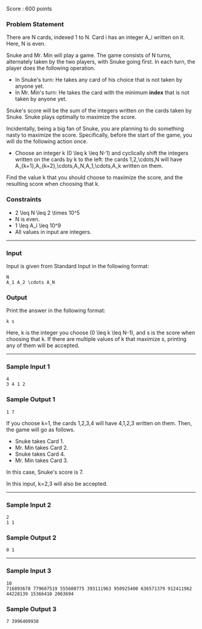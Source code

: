 Score : 600 points

### Problem Statement

There are N cards, indexed 1 to N.
Card i has an integer A\_i written on it.
Here, N is even.

Snuke and Mr. Min will play a game.
The game consists of N turns, alternately taken by the two players, with Snuke going first.
In each turn, the player does the following operation.

* In Snuke's turn: He takes any card of his choice that is not taken by anyone yet.
* In Mr. Min's turn: He takes the card with the minimum **index** that is not taken by anyone yet.

Snuke's score will be the sum of the integers written on the cards taken by Snuke.
Snuke plays optimally to maximize the score.

Incidentally, being a big fan of Snuke, you are planning to do something nasty to maximize the score.
Specifically, before the start of the game, you will do the following action once.

* Choose an integer k (0 \leq k \leq N-1) and cyclically shift the integers written on the cards by k to the left:
  the cards 1,2,\cdots,N will have A\_{k+1},A\_{k+2},\cdots,A\_N,A\_1,\cdots,A\_k written on them.

Find the value k that you should choose to maximize the score, and the resulting score when choosing that k.

### Constraints

* 2 \leq N \leq 2 \times 10^5
* N is even.
* 1 \leq A\_i \leq 10^9
* All values in input are integers.

---

### Input

Input is given from Standard Input in the following format:

```
N
A_1 A_2 \cdots A_N
```

### Output

Print the answer in the following format:

```
k s
```

Here, k is the integer you choose (0 \leq k \leq N-1), and s is the score when choosing that k.
If there are multiple values of k that maximize s, printing any of them will be accepted.

---

### Sample Input 1

```
4
3 4 1 2
```

### Sample Output 1

```
1 7
```

If you choose k=1, the cards 1,2,3,4 will have 4,1,2,3 written on them.
Then, the game will go as follows.

* Snuke takes Card 1.
* Mr. Min takes Card 2.
* Snuke takes Card 4.
* Mr. Min takes Card 3.

In this case, Snuke's score is 7.

In this input, k=2,3 will also be accepted.

---

### Sample Input 2

```
2
1 1
```

### Sample Output 2

```
0 1
```

---

### Sample Input 3

```
10
716893678 779607519 555600775 393111963 950925400 636571379 912411962 44228139 15366410 2063694
```

### Sample Output 3

```
7 3996409938
```